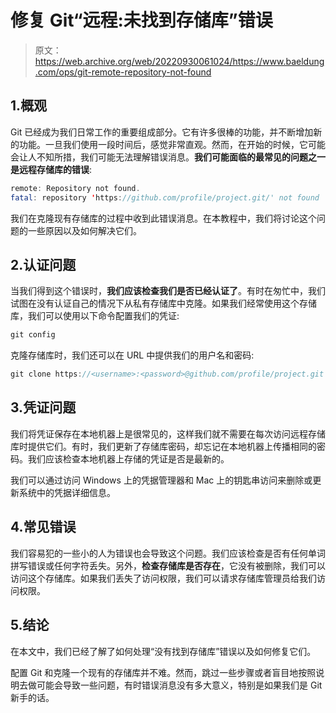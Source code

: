 # 修复 Git“远程:未找到存储库”错误

> 原文：<https://web.archive.org/web/20220930061024/https://www.baeldung.com/ops/git-remote-repository-not-found>

## 1.概观

Git 已经成为我们日常工作的重要组成部分。它有许多很棒的功能，并不断增加新的功能。一旦我们使用一段时间后，感觉非常直观。然而，在开始的时候，它可能会让人不知所措，我们可能无法理解错误消息。**我们可能面临的最常见的问题之一是远程存储库的错误**:

```java
remote: Repository not found.
fatal: repository 'https://github.com/profile/project.git/' not found
```

我们在克隆现有存储库的过程中收到此错误消息。在本教程中，我们将讨论这个问题的一些原因以及如何解决它们。

## 2.认证问题

当我们得到这个错误时，**我们应该检查我们是否已经认证了**。有时在匆忙中，我们试图在没有认证自己的情况下从私有存储库中克隆。如果我们经常使用这个存储库，我们可以使用以下命令配置我们的凭证:

```java
git config
```

克隆存储库时，我们还可以在 URL 中提供我们的用户名和密码:

```java
git clone https://<username>:<password>@github.com/profile/project.git
```

## 3.凭证问题

我们将凭证保存在本地机器上是很常见的，这样我们就不需要在每次访问远程存储库时提供它们。有时，我们更新了存储库密码，却忘记在本地机器上传播相同的密码。我们应该检查本地机器上存储的凭证是否是最新的。

我们可以通过访问 Windows 上的凭据管理器和 Mac 上的钥匙串访问来删除或更新系统中的凭据详细信息。

## 4.常见错误

我们容易犯的一些小的人为错误也会导致这个问题。我们应该检查是否有任何单词拼写错误或任何字符丢失。另外，**检查存储库是否存在**，它没有被删除，我们可以访问这个存储库。如果我们丢失了访问权限，我们可以请求存储库管理员给我们访问权限。

## 5.结论

在本文中，我们已经了解了如何处理“没有找到存储库”错误以及如何修复它们。

配置 Git 和克隆一个现有的存储库并不难。然而，跳过一些步骤或者盲目地按照说明去做可能会导致一些问题，有时错误消息没有多大意义，特别是如果我们是 Git 新手的话。